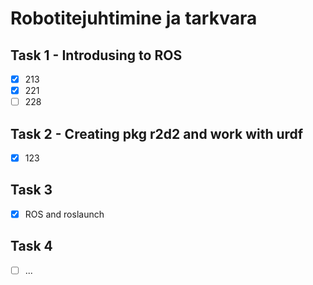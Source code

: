 # Robotitejuhtimine ja tarkvara

## Task 1 - **Introdusing to ROS**

- [x] 213
- [x] 221
- [ ] 228

## Task 2 - **Creating pkg r2d2 and work with urdf**

- [x] 123

## Task 3

- [x] ROS and roslaunch

## Task 4

- [ ] ...

